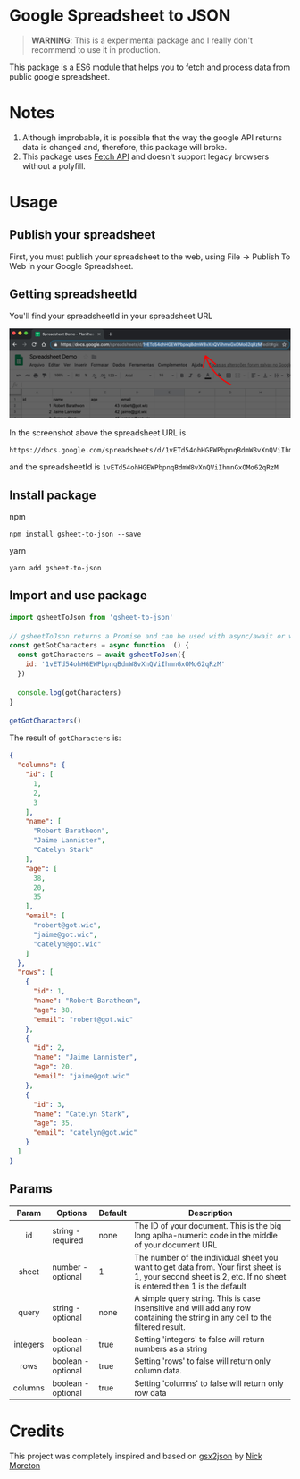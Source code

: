 # Google Spreadsheet to JSON
> **WARNING**: This is a experimental package and I really don't recommend to use it in production.

This package is a ES6 module that helps you to fetch and process data from public google spreadsheet.

# Notes
1. Although improbable, it is possible that the way the google API returns data is changed and, therefore, this package will broke.
2. This package uses [Fetch API](https://developer.mozilla.org/en-US/docs/Web/API/Fetch_API) and doesn't support legacy browsers without a polyfill.

# Usage

## Publish your spreadsheet
First, you must publish your spreadsheet to the web, using File -> Publish To Web in your Google Spreadsheet.

## Getting spreadsheetId
You'll find your spreadsheetId in your spreadsheet URL

![Spreadsheet screenshot with spreadsheet id highlighted](./spreadsheet-id.jpg)

In the screenshot above the spreadsheet URL is
```
https://docs.google.com/spreadsheets/d/1vETd54ohHGEWPbpnqBdmW8vXnQViIhmnGxOMo62qRzM/edit#gid=0
```

and the spreadsheetId is `1vETd54ohHGEWPbpnqBdmW8vXnQViIhmnGxOMo62qRzM`

## Install package
npm
```shell
npm install gsheet-to-json --save
```

yarn
```shell
yarn add gsheet-to-json
```

## Import and use package
```js
import gsheetToJson from 'gsheet-to-json'

// gsheetToJson returns a Promise and can be used with async/await or with then/catch callbacks
const getGotCharacters = async function  () {
  const gotCharacters = await gsheetToJson({
    id: '1vETd54ohHGEWPbpnqBdmW8vXnQViIhmnGxOMo62qRzM'
  })

  console.log(gotCharacters)
}

getGotCharacters()
```

The result of `gotCharacters` is:
```json
{
  "columns": {
    "id": [
      1,
      2,
      3
    ],
    "name": [
      "Robert Baratheon",
      "Jaime Lannister",
      "Catelyn Stark"
    ],
    "age": [
      38,
      20,
      35
    ],
    "email": [
      "robert@got.wic",
      "jaime@got.wic",
      "catelyn@got.wic"
    ]
  },
  "rows": [
    {
      "id": 1,
      "name": "Robert Baratheon",
      "age": 38,
      "email": "robert@got.wic"
    },
    {
      "id": 2,
      "name": "Jaime Lannister",
      "age": 20,
      "email": "jaime@got.wic"
    },
    {
      "id": 3,
      "name": "Catelyn Stark",
      "age": 35,
      "email": "catelyn@got.wic"
    }
  ]
}
```

## Params

|   Param  | Options            | Default | Description                                                                                                                                                    |
|:--------:|--------------------|---------|----------------------------------------------------------------------------------------------------------------------------------------------------------------|
| id       | string - required  | none    | The ID of your document. This is the big long aplha-numeric code in the middle of your document URL                                                            |
| sheet    | number - optional  | 1       | The number of the individual sheet you want to get data from. Your first sheet is 1, your second sheet is 2, etc. If no sheet is entered then 1 is the default |
| query    | string - optional  | none    | A simple query string. This is case insensitive and will add any row containing the string in any cell to the filtered result.                                 |
| integers | boolean - optional | true    | Setting 'integers' to false will return numbers as a string                                                                                                    |
| rows     | boolean - optional | true    | Setting 'rows' to false will return only column data.                                                                                                          |
| columns  | boolean - optional | true    | Setting 'columns' to false will return only row data                                                           

# Credits
This project was completely inspired and based on [gsx2json](https://github.com/55sketch/gsx2json) by [Nick Moreton](https://github.com/55sketch)
